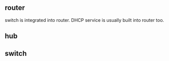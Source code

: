 ## router

switch is integrated into router. DHCP service is usually built into router too. 

## hub

## switch
